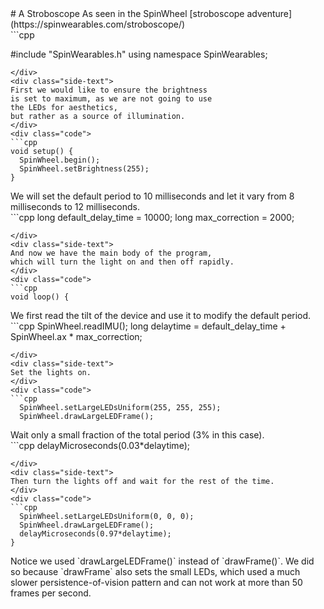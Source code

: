 <div class="flex-container"><div class="wide-text">
# A Stroboscope
As seen in the SpinWheel [stroboscope adventure](https://spinwearables.com/stroboscope/)
</div>
<div class="side-text">
</div>
<div class="code">
```cpp

#include "SpinWearables.h"
using namespace SpinWearables;

```
</div>
<div class="side-text">
First we would like to ensure the brightness
is set to maximum, as we are not going to use
the LEDs for aesthetics,
but rather as a source of illumination.
</div>
<div class="code">
```cpp
void setup() {
  SpinWheel.begin();
  SpinWheel.setBrightness(255);
}

```
</div>
<div class="side-text">
We will set the default period to
10 milliseconds and let it vary
from 8 milliseconds to 12 milliseconds.
</div>
<div class="code">
```cpp
long default_delay_time = 10000;
long max_correction = 2000;

```
</div>
<div class="side-text">
And now we have the main body of the program,
which will turn the light on and then off rapidly.
</div>
<div class="code">
```cpp
void loop() {

```
</div>
<div class="side-text">
We first read the tilt of the device and use it
to modify the default period.
</div>
<div class="code">
```cpp
  SpinWheel.readIMU();
  long delaytime = default_delay_time + SpinWheel.ax * max_correction;

```
</div>
<div class="side-text">
Set the lights on.
</div>
<div class="code">
```cpp
  SpinWheel.setLargeLEDsUniform(255, 255, 255);
  SpinWheel.drawLargeLEDFrame();

```
</div>
<div class="side-text">
Wait only a small fraction of the total period (3% in this case).
</div>
<div class="code">
```cpp
  delayMicroseconds(0.03*delaytime);

```
</div>
<div class="side-text">
Then turn the lights off and wait for the rest of the time.
</div>
<div class="code">
```cpp
  SpinWheel.setLargeLEDsUniform(0, 0, 0);
  SpinWheel.drawLargeLEDFrame();
  delayMicroseconds(0.97*delaytime);
}

```
</div>
<div class="side-text">
Notice we used `drawLargeLEDFrame()` instead of `drawFrame()`.
We did so because `drawFrame` also sets the small LEDs,
which used a much slower persistence-of-vision pattern
and can not work at more than 50 frames per second.
</div>
</div>